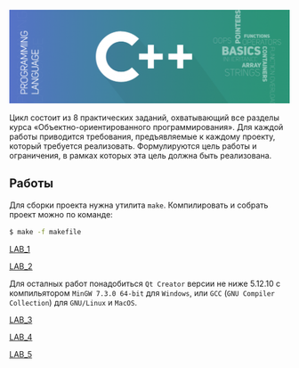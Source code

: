 ![OOP-CPP](./img/img.png)

Цикл состоит из 8 практических заданий, охватывающий все разделы курса «Объектно-ориентированного программирования».
Для каждой работы приводится требования, предъявляемые к каждому проекту, который требуется реализовать. Формулируются цель работы и ограничения, в рамках которых эта цель должна быть реализована.



## Работы

Для сборки проекта нужнa утилита `make`. Компилировать и собрать проект можно по команде:

```bash
$ make -f makefile
```

[LAB_1](./LAB_1) 

[LAB_2](./LAB_2)


Для осталных работ понадобиться `Qt Creator` версии не ниже 5.12.10 с компильятором `MinGW 7.3.0 64-bit` для `Windows`, или `GCC` (`GNU Compiler Collection`)  для `GNU/Linux` и `MacOS`.

[LAB_3](./LAB_3)

[LAB_4](./LAB_4)

[LAB_5](./LAB_5)

